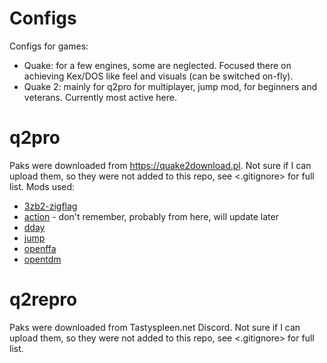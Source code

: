 # Configs

Configs for games:
- Quake: for a few engines, some are neglected. Focused there on achieving Kex/DOS like feel and visuals (can be switched on-fly).
- Quake 2: mainly for q2pro for multiplayer, jump mod, for beginners and veterans. Currently most active here.

# q2pro

Paks were downloaded from <https://quake2download.pl>.
Not sure if I can upload them, so they were not added to this repo,
see <.gitignore> for full list.
Mods used:

- [3zb2-zigflag](https://github.com/DirtBagXon/3zb2-zigflag)
- [action](https://www.aq2world.com/) - don't remember, probably from here, will update later
- [dday](https://github.com/PowaBanga/DDaynormandyFPS)
- [jump](https://github.com/Grish44/q2jump-global-integration)
- [openffa](https://github.com/skullernet/openffa)
- [opentdm](https://github.com/packetflinger/opentdm)

# q2repro

Paks were downloaded from Tastyspleen.net Discord.
Not sure if I can upload them, so they were not added to this repo,
see <.gitignore> for full list.


